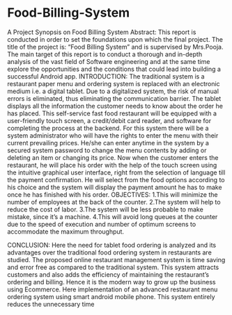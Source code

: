 # Food-Billing-System
A Project Synopsis on Food Billing System
Abstract:
This report is conducted in order to set the foundations upon which the final project. The title of the project is: “Food Billing System” and is supervised by Mrs.Pooja. The main target of this report is to conduct a thorough and in-depth analysis of the vast field of Software engineering and at the same time explore the opportunities and the conditions that could lead into building a successful Android app.
INTRODUCTION:
The traditional system is a restaurant paper menu and ordering system is replaced with an electronic medium i.e. a digital tablet. Due to a digitalized system, the risk of manual errors is eliminated, thus eliminating the communication barrier. The tablet displays all the information the customer needs to know about the order he has placed. This self-service fast food restaurant will be equipped with a user-friendly touch screen, a credit/debit card reader, and software for completing the process at the backend. For this system there will be a system administrator who will have the rights to enter the menu with their current prevailing prices. He/she can enter anytime in the system by a secured system password to change the menu contents by adding or deleting an item or changing its price. Now when the customer enters the restaurant, he will place his order with the help of the touch screen using the intuitive graphical user interface, right from the selection of language till the payment confirmation. He will select from the food options according to his choice and the system will display the payment amount he has to make once he has finished with his order.
OBJECTIVES:
1.This will minimize the number of employees at the back of the counter. 
2.The system will help to reduce the cost of labor. 
3.The system will be less probable to make mistake, since it’s a machine. 
4.This will avoid long queues at the counter due to the speed of execution and number of optimum screens to accommodate the maximum throughput.
 
 CONCLUSION:
Here the need for tablet food ordering is analyzed and its advantages over the traditional food ordering system in restaurants are studied. The proposed online restaurant management system is time saving and error free as compared to the traditional system. This system attracts customers
and also adds the efficiency of maintaining the restaurant’s ordering and billing. Hence it is the
modern way to grow up the business using Ecommerce. Here implementation of an advanced restaurant menu ordering system using smart android mobile phone. This system entirely reduces the unnecessary time
